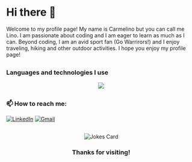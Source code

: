 # Hi there 👋
Welcome to my profile page! My name is Carmelino but you can call me Lino. I am passionate about coding and I am eager to learn as much as I can.  Beyond coding, I am an avid sport fan (Go Warrirors!) and I enjoy traveling, hiking and other outdoor activities. I hope you enjoy my profile page!

##
### Languages and technologies I use
<p align="center">
  <a href="https://skillicons.dev">
    <img src="https://skillicons.dev/icons?i=js,html,css,react,redux,py,nodejs,express,flask,sqlite,postgres,github" />
  </a>
</p>

##
### 📫 How to reach me:
[![LinkedIn](https://img.shields.io/badge/linkedin-%230077B5.svg?style=for-the-badge&logo=linkedin&logoColor=white)](https://www.linkedin.com/in/carmelino-galang-53369a205)
[![Gmail](https://img.shields.io/badge/Gmail-D14836?style=for-the-badge&logo=gmail&logoColor=white)](mailto:clinog22@gmail.com)

##
<p align="center">
    <img src="https://readme-jokes.vercel.app/api?hideBorder" alt="Jokes Card" />
</p>
<h3 align="center">Thanks for visiting!</h3>



